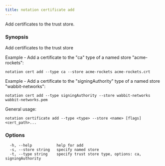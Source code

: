 ```yaml
---
title: notation certificate add
---
```


Add certificates to the trust store.

### Synopsis

Add certificates to the trust store

Example - Add a certificate to the "ca" type of a named store "acme-rockets":

```shell
notation cert add --type ca --store acme-rockets acme-rockets.crt
```

Example - Add a certificate to the "signingAuthority" type of a named store "wabbit-networks":

```shell
notation cert add --type signingAuthority --store wabbit-networks wabbit-networks.pem
```

General usage:
```shell
notation certificate add --type <type> --store <name> [flags] <cert_path>...
```

### Options

```
  -h, --help           help for add
  -s, --store string   specify named store
  -t, --type string    specify trust store type, options: ca, signingAuthority
```

